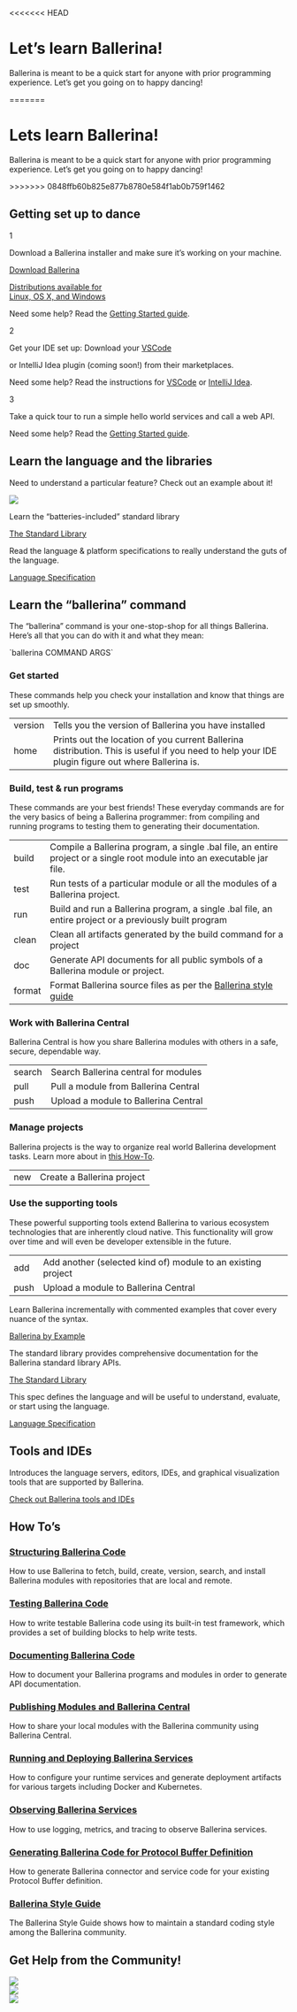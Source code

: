 <<<<<<< HEAD
<h1>Let’s learn Ballerina!</h1>
<div class="col-sm-12 col-md-6 cTwoCol cBallerinaLearnWrapper">
   <p>Ballerina is meant to be a quick start for anyone with prior programming experience. Let’s get you going on to happy dancing!</p>
=======
<h1>Lets learn Ballerina!</h1>
<div class="col-sm-12 col-md-6 cTwoCol cBallerinaLearnWrapper">
   <p>Ballerina is meant to be a quick start for anyone with prior programming experience. Let’s get you going on to happy dancing!
</p>
>>>>>>> 0848ffb60b825e877b8780e584f1ab0b759f1462
   <!-- <a href="" class="cGreenLinkArrow">Take Quick Tour</a> -->
</div>
<div class="col-sm-12 col-md-12 cBallerinaLearnTitleWrapper">
   <h2>Getting set up to dance</h2>
</div>
<div class="col-sm-12 col-md-12 cBallerinaLearnWrapper cGrayWrapper">
<div class="col-sm-12 col-md-12 cRowLearnSteps">
<div class="col-sm-12 col-md-1 cLearnSteps">1</div>
<div class="col-sm-12 col-md-11 cBoxContainer">
      <div class="cBallerina-Box">
     <p>Download a Ballerina installer and make sure it’s working on your machine. </p>
     <a class="cBallerina-io-Home-main-download-button" href="/downloads">Download Ballerina<p>Distributions available for <br>Linux, OS X, and Windows</p></a>
     <div class="clearfix"></div>
   <p>Need some help? Read the <a href="/learn/getting-started/">Getting Started guide</a>.</p>
      </div>
</div>
</div>
<div class="col-sm-12 col-md-12 cRowLearnSteps">
<div class="col-sm-12 col-md-1 cLearnSteps">2</div>
<div class="col-sm-12 col-md-11 cBoxContainer">
      <div class="cBallerina-Box">
     <p>Get your IDE set up: Download your <a href="https://marketplace.visualstudio.com/items?itemName=ballerina.ballerina" target="_blank">VSCode</a></p>or IntelliJ Idea plugin (coming soon!) from their marketplaces.
    <p>Need some help? Read the instructions for <a  href="/learn/tools-ides/vscode-plugin/">VSCode</a> or <a href="/learn/tools-ides/intellij-plugin/">IntelliJ Idea</a>.</p>
      </div>
   </div>
</div>
<div class="col-sm-12 col-md-12 cRowLearnSteps">
<div class="col-sm-12 col-md-1 cLearnSteps">3</div>
<div class="col-sm-12 col-md-11 cBoxContainer">
      <div class="cBallerina-Box">
     <p>Take a quick tour to run a simple hello world services and call a web API. </p>
   <p>Need some help? Read the <a href="/learn/getting-started/">Getting Started guide</a>.</p>
      </div>
   </div>
</div>
</div>
<div class="col-sm-12 col-md-12 cBallerinaLearnTitleWrapper">
   <h2>Learn the language and the libraries</h2>
</div>
<div class="col-sm-12 col-md-12 cBallerinaLearnWrapper cGrayWrapper">
<div class="col-sm-12 col-md-4 cBoxContainer">
      <div class="cBallerina-Box">
     <p>Need to understand a particular feature? Check out an example about it!</p>
         <a class="cBallerinaLearnButtons cBBEButton" href="/learn/by-example/"><img src="/img/ballerina-bbe-logo.svg"/></a>
      </div>
   </div>
   <div class="col-sm-12 col-md-4 cBoxContainer">
      <div class="cBallerina-Box">
     <p>Learn the “batteries-included” standard library</p>
         <a class="cBallerinaLearnButtons" href="/learn/api-docs/">The Standard Library</a>
      </div>
   </div>
   <div class="col-sm-12 col-md-4 cBoxContainer">
      <div class="cBallerina-Box">
     <p>Read the language & platform specifications to really understand the guts of the language.</p>
         <a class="cBallerinaLearnButtons" href="https://v1-0-0-alpha.ballerina.io/learn/language-specification/2019R2/">Language Specification</a>
      </div>
   </div>
</div>
<div class="col-sm-12 col-md-12 cBallerinaLearnTitleWrapper">
   <h2>Learn the “ballerina” command</h2>
   <p>The “ballerina” command is your one-stop-shop for all things Ballerina. Here’s all that you can do with it and what they mean:</p>
   <p>`ballerina COMMAND ARGS`</p>
   <h3>Get started</h3>
   <p>These commands help you check your installation and know that things are set up smoothly.
</p>
<table class="cComandTable">
<tr>
<td class="cCommand">version</td>
<td class="cDescription">Tells you the version of Ballerina you have installed
</td>
</tr>
<tr>
<td class="cCommand">home</td>
<td class="cDescription">Prints out the location of you current Ballerina distribution. This is useful if you need to help your IDE plugin figure out where Ballerina is.
</td>
</tr>
</table>
<h3>Build, test & run programs</h3>
<p>These commands are your best friends! These everyday commands are for the very basics of being a Ballerina programmer: from compiling and running programs to testing them to generating their documentation.
</p>
<table class="cComandTable">
<tr>
<td class="cCommand">build</td>
<td class="cDescription">Compile a Ballerina program, a single .bal file, an entire project or a single root module into an executable jar file.
</td>
</tr>
<tr>
<td class="cCommand">test</td>
<td class="cDescription">Run tests of a particular module or all the modules of a Ballerina project.
</td>
</tr>
<tr>
<td class="cCommand">run</td>
<td class="cDescription">Build and run a Ballerina program, a single .bal file, an entire project or a previously built program
</td>
</tr>
<tr>
<td class="cCommand">clean</td>
<td class="cDescription">Clean all artifacts generated by the build command for a project
</td>
</tr>
<tr>
<td class="cCommand">doc</td>
<td class="cDescription">Generate API documents for all public symbols of a Ballerina module or project.
</td>
</tr>
<tr>
<td class="cCommand">format</td>
<td class="cDescription">Format Ballerina source files as per the <a href="/learn/style-guide/">Ballerina style guide</a></td>
</tr>
</table>
<h3>Work with Ballerina Central</h3>
<p>Ballerina Central is how you share Ballerina modules with others in a safe, secure, dependable way.</p>
<table class="cComandTable">
<tr>
<td class="cCommand">search</td>
<td class="cDescription">Search Ballerina central for modules
</td>
</tr>
<tr>
<td class="cCommand">pull</td>
<td class="cDescription">Pull a module from Ballerina Central
</td>
</tr>
<tr>
<td class="cCommand">push</td>
<td class="cDescription">Upload a module to Ballerina Central
</td>
</tr>
</table>
<h3>Manage projects</h3>
<p>Ballerina projects is the way to organize real world Ballerina development tasks. Learn more about in <a href="/learn/how-to-structure-ballerina-code/#projects">this How-To</a>.</p>
<table class="cComandTable">
<tr>
<td class="cCommand">new</td>
<td class="cDescription">Create a Ballerina project
</td>
</tr>
</table>
<h3>Use the supporting tools</h3>
<p>These powerful supporting tools extend Ballerina to various ecosystem technologies that are inherently cloud native. This functionality will grow over time and will even be developer extensible in the future.</p>
<table class="cComandTable">
<tr>
<td class="cCommand">add</td>
<td class="cDescription">Add another (selected kind of) module to an existing project
</td>
</tr>
<tr>
<td class="cCommand">push</td>
<td class="cDescription">Upload a module to Ballerina Central
</td>
</tr>
</table>




</div>
<div class="col-sm-12 col-md-12 cBallerinaLearnWrapper cGrayWrapper">
<div class="col-sm-12 col-md-4 cBoxContainer">
      <div class="cBallerina-Box">
     <p>Learn Ballerina incrementally with commented examples that cover every nuance of the syntax.</p>
         <a class="cBallerinaLearnButtons" href="/learn/by-example/">Ballerina by Example</a>
      </div>
   </div>
   <div class="col-sm-12 col-md-4 cBoxContainer">
      <div class="cBallerina-Box">
     <p>The standard library provides comprehensive documentation for the Ballerina standard library APIs.</p>
         <a class="cBallerinaLearnButtons" href="/learn/api-docs/">The Standard Library</a>
      </div>
   </div>
   <div class="col-sm-12 col-md-4 cBoxContainer">
      <div class="cBallerina-Box">
     <p>This spec defines the language and will be useful to understand, evaluate, or start using the language.</p>
         <a class="cBallerinaLearnButtons" href="https://v1-0-0-alpha.ballerina.io/learn/language-specification/2019R2/">Language Specification</a>
      </div>
   </div>
</div>
<div class="col-sm-12 col-md-12 cBallerinaLearnTitleWrapper">
   <h2>Tools and IDEs</h2>
</div>
<div class="col-sm-12 col-md-12 cBallerinaLearnWrapper cGrayWrapper">
<div class="col-sm-12 col-md-4 cBoxContainer">
      <div class="cBallerina-Box">
     <p>Introduces the language servers, editors, IDEs, and graphical visualization tools that are supported by Ballerina.</p>
         <a class="cBallerinaLearnButtons" href="/learn/tools-ides/">Check out Ballerina tools and IDEs</a>
      </div>
   </div>
</div>
<div class="col-sm-12 col-md-12 cBallerinaLearnTitleWrapper">
   <h2>How To’s</h2>
</div>
<div class="col-sm-12 col-md-12 cBallerinaLearnWrapper">
   <div class="col-sm-12 col-md-6 cTwoCol">
      <h3><a href="/learn/how-to-structure-ballerina-code/">Structuring Ballerina Code</a></h3>
      <p>How to use Ballerina to fetch, build, create, version, search, and install Ballerina modules with repositories that are local and remote.</p>
   </div>
   <div class="col-sm-12 col-md-6 cTwoCol">
      <h3><a href="/learn/how-to-test-ballerina-code/">Testing Ballerina Code</a></h3>
      <p>How to write testable Ballerina code using its built-in test framework, which provides a set of building blocks to help write tests.</p>
   </div>
   <div class="clearfix"></div>
   <div class="col-sm-12 col-md-6 cTwoCol">
      <h3><a href="/learn/how-to-document-ballerina-code/">Documenting Ballerina Code</a></h3>
      <p>How to document your Ballerina programs and modules in order to generate API documentation.</p>
   </div>
   <div class="col-sm-12 col-md-6 cTwoCol">
      <h3><a href="/learn/how-to-publish-modules/">Publishing Modules and Ballerina Central</a></h3>
      <p>How to share your local modules with the Ballerina community using Ballerina Central.</p>
   </div>
   <div class="clearfix"></div>
   <div class="col-sm-12 col-md-6 cTwoCol">
      <h3><a href="/learn/how-to-deploy-and-run-ballerina-programs/">Running and Deploying Ballerina Services</a></h3>
      <p>How to configure your runtime services and generate deployment artifacts for various targets including Docker and Kubernetes.</p>
   </div>
   <div class="col-sm-12 col-md-6 cTwoCol">
      <h3><a href="/learn/how-to-observe-ballerina-code/">Observing Ballerina Services</a></h3>
      <p>How to use logging, metrics, and tracing to observe Ballerina services.</p>
   </div>
   <div class="col-sm-12 col-md-6 cTwoCol">
      <h3><a href="/learn/how-to-generate-code-for-protocol-buffers.md">Generating Ballerina Code for Protocol Buffer Definition</a></h3>
      <p>How to generate Ballerina connector and service code for your existing Protocol Buffer definition.</p>
   </div>
      <div class="clearfix"></div>
   <div class="col-sm-12 col-md-6 cTwoCol">
      <h3><a href="/learn/style-guide/">Ballerina Style Guide</a></h3>
      <p>The Ballerina Style Guide shows how to maintain a standard coding style among the Ballerina community.</p>
   </div>
</div>
<div class="col-sm-12 col-md-12 cBallerinaLearnTitleWrapper">
<h2>Get Help from the Community!</h2>
</div>
<div class="col-sm-12 col-md-12 cBallerinaLearnWrapper cGrayWrapper">

   <div class="col-sm-12 col-md-4 cBoxContainer cCommunityIconsContainer">
      <div class="cBallerina-Box">
      <a class="cCommunityIcons" href="/open-source/slack/"><img src="/img/slack.svg"></a>
      </div>
   </div>
   <div class="col-sm-12 col-md-4 cBoxContainer cCommunityIconsContainer">
      <div class="cBallerina-Box">
      <a class="cCommunityIcons" href="https://groups.google.com/forum/#!forum/ballerina-dev"><img src="/img/google-groups.svg"></a>
      </div>
   </div>
   <div class="col-sm-12 col-md-4 cBoxContainer cCommunityIconsContainer">
      <div class="cBallerina-Box">
      <a class="cCommunityIcons" href="https://github.com/ballerina-platform/ballerina-lang"><img src="/img/github.svg"></a>
      </div>
   </div>
</div>
<link rel="stylesheet" href="/css/ballerina-io-learn.css">